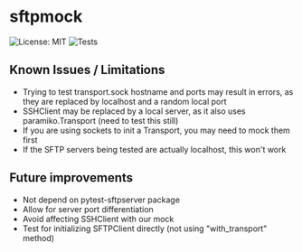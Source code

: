 # sftpmock
![License: MIT](https://img.shields.io/badge/License-MIT-yellow.svg)
![Tests](https://github.com/Doctor-God/sftpmock/actions/workflows/test.yml/badge.svg?branch=main) 

## Known Issues / Limitations
- Trying to test transport.sock hostname and ports may result in errors, as they are replaced by localhost and a random local port
- SSHClient may be replaced by a local server, as it also uses paramiko.Transport (need to test this still)
- If you are using sockets to init a Transport, you may need to mock them first
- If the SFTP servers being tested are actually localhost, this won't work

## Future improvements
- Not depend on pytest-sftpserver package
- Allow for server port differentiation
- Avoid affecting SSHClient with our mock
- Test for initializing SFTPClient directly (not using "with_transport" method)